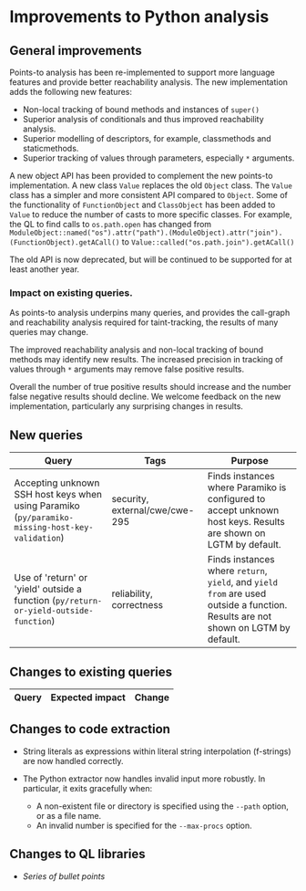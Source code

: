 # Improvements to Python analysis


## General improvements

Points-to analysis has been re-implemented to support more language features and provide better reachability analysis.
The new implementation adds the following new features:

* Non-local tracking of bound methods and instances of `super()`
* Superior analysis of conditionals and thus improved reachability analysis.
* Superior modelling of descriptors, for example, classmethods and staticmethods.
* Superior tracking of values through parameters, especially `*` arguments.

A new object API has been provided to complement the new points-to implementation.
A new class `Value` replaces the old `Object` class. The `Value` class has a simpler and more consistent API compared to `Object`.
Some of the functionality of `FunctionObject` and `ClassObject` has been added to `Value` to reduce the number of casts to more specific classes.
For example, the QL to find calls to `os.path.open` has changed from
`ModuleObject::named("os").attr("path").(ModuleObject).attr("join").(FunctionObject).getACall()`
to
`Value::called("os.path.join").getACall()`

The old API is now deprecated, but will be continued to be supported for at least another year.

### Impact on existing queries.

As points-to analysis underpins many queries, and provides the call-graph and reachability analysis required for taint-tracking, the results of many queries may change.

The improved reachability analysis and non-local tracking of bound methods may identify new results.
The increased precision in tracking of values through `*` arguments may remove false positive results.

Overall the number of true positive results should increase and the number false negative results should decline.
We welcome feedback on the new implementation, particularly any surprising changes in results.


## New queries
  | **Query** | **Tags** | **Purpose** |
  |-----------|----------|-------------|
  | Accepting unknown SSH host keys when using Paramiko (`py/paramiko-missing-host-key-validation`) | security, external/cwe/cwe-295 | Finds instances where Paramiko is configured to accept unknown host keys. Results are shown on LGTM by default. |
  | Use of 'return' or 'yield' outside a function (`py/return-or-yield-outside-function`) | reliability, correctness | Finds instances where `return`, `yield`, and `yield from` are used outside a function. Results are not shown on LGTM by default. |

## Changes to existing queries

  | **Query** | **Expected impact** | **Change** |
  |-----------|---------------------|------------|

## Changes to code extraction

* String literals as expressions within literal string interpolation (f-strings) are now handled correctly.

* The Python extractor now handles invalid input more robustly. In particular, it exits gracefully when:

    * A non-existent file or directory is specified using the `--path` option, or as a file name.
    * An invalid number is specified for the `--max-procs` option.


## Changes to QL libraries

* *Series of bullet points*
